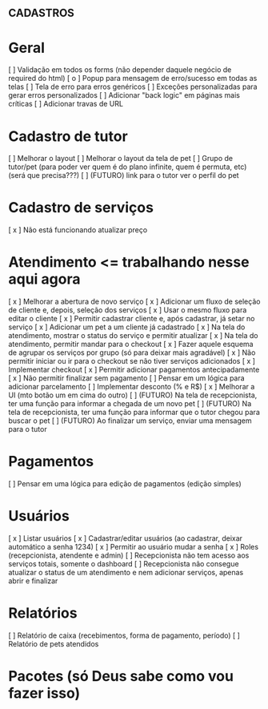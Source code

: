 ## CADASTROS

# Geral

[ ] Validação em todos os forms (não depender daquele negócio de required do html)
[ o ] Popup para mensagem de erro/sucesso em todas as telas
[ ] Tela de erro para erros genéricos
[ ] Exceções personalizadas para gerar erros personalizados
[ ] Adicionar "back logic" em páginas mais críticas
[ ] Adicionar travas de URL

# Cadastro de tutor

[ ] Melhorar o layout
[ ] Melhorar o layout da tela de pet
[ ] Grupo de tutor/pet (para poder ver quem é do plano infinite, quem é permuta, etc) (será que precisa???)
[ ] (FUTURO) link para o tutor ver o perfil do pet

# Cadastro de serviços

[ x ] Não está funcionando atualizar preço

# Atendimento <= trabalhando nesse aqui agora

[ x ] Melhorar a abertura de novo serviço
    [ x ] Adicionar um fluxo de seleção de cliente e, depois, seleção dos serviços
    [ x ] Usar o mesmo fluxo para editar o cliente
    [ x ] Permitir cadastrar cliente e, após cadastrar, já setar no serviço
    [ x ] Adicionar um pet a um cliente já cadastrado
[ x ] Na tela do atendimento, mostrar o status do serviço e permitir atualizar
[ x ] Na tela do atendimento, permitir mandar para o checkout
[ x ] Fazer aquele esquema de agrupar os serviços por grupo (só para deixar mais agradável)
[ x ] Não permitir iniciar ou ir para o checkout se não tiver serviços adicionados
[ x ] Implementar checkout
    [ x ] Permitir adicionar pagamentos antecipadamente
    [ x ] Não permitir finalizar sem pagamento
    [ ] Pensar em um lógica para adicionar parcelamento
[ ] Implementar desconto (% e R$)
[ x ] Melhorar a UI (mto botão um em cima do outro)
[ ] (FUTURO) Na tela de recepcionista, ter uma função para informar a chegada de um novo pet
[ ] (FUTURO) Na tela de recepcionista, ter uma função para informar que o tutor chegou para buscar o pet
[ ] (FUTURO) Ao finalizar um serviço, enviar uma mensagem para o tutor

# Pagamentos

[ ] Pensar em uma lógica para edição de pagamentos (edição simples)

# Usuários

[ x ] Listar usuários
[ x ] Cadastrar/editar usuários (ao cadastrar, deixar automático a senha 1234)
[ x ] Permitir ao usuário mudar a senha
[ x ] Roles (recepcionista, atendente e admin)
    [ ] Recepcionista não tem acesso aos serviços totais, somente o dashboard
    [ ] Recepcionista não consegue atualizar o status de um atendimento e nem adicionar serviços, apenas abrir e finalizar

# Relatórios

[ ] Relatório de caixa (recebimentos, forma de pagamento, período)
[ ] Relatório de pets atendidos

# Pacotes (só Deus sabe como vou fazer isso)